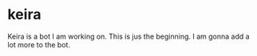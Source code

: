 # keira
Keira is a bot I am working on. This is jus the beginning. I am gonna add a lot more to the bot. 
